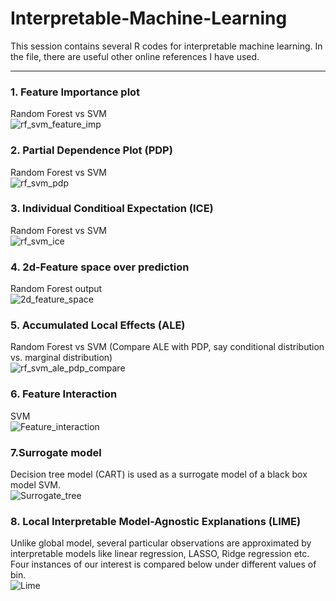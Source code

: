 # Interpretable-Machine-Learning
This session contains several R codes for interpretable machine learning. In the file, there are useful other online references I have used.

---

### 1. Feature Importance plot 
Random Forest vs SVM   
![rf_svm_feature_imp](https://user-images.githubusercontent.com/69023373/89113993-6329d180-d43d-11ea-82f9-0bc13d7cb9ba.png)


### 2. Partial Dependence Plot (PDP)
Random Forest vs SVM   
![rf_svm_pdp](https://user-images.githubusercontent.com/69023373/89114002-86548100-d43d-11ea-9eb7-e5c7e8473634.png)

### 3. Individual Conditioal Expectation (ICE)
Random Forest vs SVM   
![rf_svm_ice](https://user-images.githubusercontent.com/69023373/89114124-a2a4ed80-d43e-11ea-8ce5-dd2d4b42532d.png)

### 4. 2d-Feature space over prediction   
Random Forest output   
![2d_feature_space](https://user-images.githubusercontent.com/69023373/89114048-0ed32180-d43e-11ea-9f81-c3bd4c092f2b.png)

### 5. Accumulated Local Effects (ALE)
Random Forest vs SVM (Compare ALE with PDP, say conditional distribution vs. marginal distribution)     
![rf_svm_ale_pdp_compare](https://user-images.githubusercontent.com/69023373/89114060-2a3e2c80-d43e-11ea-9f10-52243c2a005c.png)

### 6. Feature Interaction
SVM   
![Feature_interaction](https://user-images.githubusercontent.com/69023373/89114142-d122c880-d43e-11ea-8c09-75caa4201a1d.png)

### 7.Surrogate model
Decision tree model (CART) is used as a surrogate model of a black box model SVM.     
![Surrogate_tree](https://user-images.githubusercontent.com/69023373/89114158-f1eb1e00-d43e-11ea-84d5-6301de78fac7.png)

### 8. Local Interpretable Model-Agnostic Explanations (LIME)
Unlike global model, several particular observations are approximated by interpretable models like linear regression, LASSO, Ridge regression etc.   
Four instances of our interest is compared below under different values of bin.   
![Lime](https://user-images.githubusercontent.com/69023373/89114184-3d9dc780-d43f-11ea-82bb-7655d56279bc.png)

